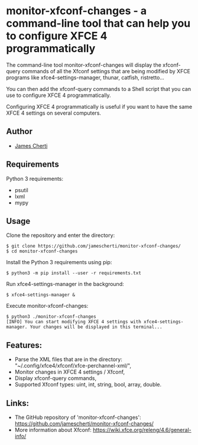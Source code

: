 # monitor-xfconf-changes - a command-line tool that can help you to configure XFCE 4 programmatically

The command-line tool monitor-xfconf-changes will display the xfconf-query commands of all the Xfconf settings that are being modified by XFCE programs like xfce4-settings-manager, thunar, catfish, ristretto...

You can then add the xfconf-query commands to a Shell script that you can use to configure XFCE 4 programmatically.

Configuring XFCE 4 programmatically is useful if you want to have the same XFCE 4 settings on several computers.

## Author
- [James Cherti](https://github.com/jamescherti/)

## Requirements

Python 3 requirements:
- psutil
- lxml
- mypy

## Usage

Clone the repository and enter the directory:
```console
$ git clone https://github.com/jamescherti/monitor-xfconf-changes/
$ cd monitor-xfconf-changes
```

Install the Python 3 requirements using pip:
```console
$ python3 -m pip install --user -r requirements.txt
```

Run xfce4-settings-manager in the background:
```console
$ xfce4-settings-manager &
```

Execute monitor-xfconf-changes:
```console
$ python3 ./monitor-xfconf-changes
[INFO] You can start modifying XFCE 4 settings with xfce4-settings-manager. Your changes will be displayed in this terminal...
```

## Features:
- Parse the XML files that are in the directory: "~/.config/xfce4/xfconf/xfce-perchannel-xml/",
- Monitor changes in XFCE 4 settings / Xfconf,
- Display xfconf-query commands,
- Supported Xfconf types: uint, int, string, bool, array, double.

## Links:
- The GitHub repository of 'monitor-xfconf-changes': https://github.com/jamescherti/monitor-xfconf-changes/
- More information about Xfconf: https://wiki.xfce.org/releng/4.6/general-info/
